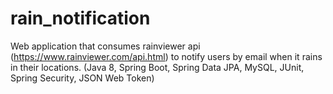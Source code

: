 # rain_notification

Web application that consumes rainviewer api (https://www.rainviewer.com/api.html) to
notify users by email when it rains in their locations.
(Java 8, Spring Boot, Spring Data JPA, MySQL, JUnit, Spring Security, JSON Web Token) 
